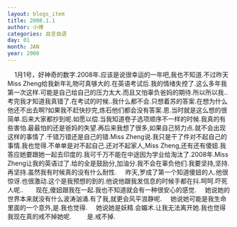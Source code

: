 ```yaml
---
layout: blogs_item
title: 2008.1.1
author: 小傅
categories: 自言自语
day: 01
month: JAN
year: 2008
---
```




&nbsp;&nbsp;&nbsp;
1月1号，好神奇的数字.2008年.应该是说很幸运的一年吧,我也不知道.不过昨天Miss
Zheng给我新年礼物可真够大的.在英语考试后.我的情绪失控了.这么多年我第一次这样.可能是自己给自己的压力太大.而且又怕辜负爸妈的期待.所以所以我..考完我才知道我真错了.在考试的时候..我什么都不会.只想着苏的答案.在想为什么他还不出去啊?如果我不赶快抄完,炼石他们都会没有答案.恩.当时就是这么想的很简单.后来大家都抄到呢.如愿以偿.当我知道卷子选项顺序不一样的时候.我真的有些害怕.最最怕的还是爸妈的失望.再后来我想了很多,如果自己努力点.就不会出现这样的事情了.千错万错还是自己的错.Miss
Zheng说.我只是干了件对不起自己的事情.我也觉得.不单单是对不起自己.还对不起家人,Miss
Zheng,还有还有傻妞.我答应她要跟她一起去印度的.我可千万不能在中途因为学业给淘汰了.2008年.Miss
Zheng让我的英语过了.给的全是鼓励分,加油分.我不会在辜负他们.我要坚持,坚持.再坚持.虽然我有时候真的没有什么耐性.
&nbsp;&nbsp;&nbsp;&nbsp;昨天,罗成了第一个知道傻妞的人.他很惊讶.也很激动.这个是我预想的到的.他说他跟我发信息的时候手都在抖.呵呵.吓死人呢..
&nbsp;
&nbsp;&nbsp;&nbsp;
现在,傻妞跟我在一起.我也不知道就会有一种很安心的感觉.
&nbsp;&nbsp;&nbsp;
她说她的世界本来就没有什么波涛汹涌.有了我,就更会风平浪静呢.
&nbsp;&nbsp;&nbsp;
她说她可能是我生命里面的一个意外,是.我也觉得.
&nbsp;&nbsp;&nbsp;
她说她是妖精.会媚术.让我无法离开她.我也觉得我现在真的戒不掉她呢.
&nbsp;&nbsp;&nbsp;
&nbsp;&nbsp;&nbsp;
是.戒不掉.
&nbsp;&nbsp;&nbsp;



